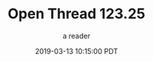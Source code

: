 ---
layout: podcast
title: "Open Thread 123.25"
author: a reader
description: https://slatestarcodex.com/2019/03/13/open-thread-123-25/
date: 2019-03-13 10:15:00 PDT
length: 59327
duration: 15
guid: open-thread-123-25
---